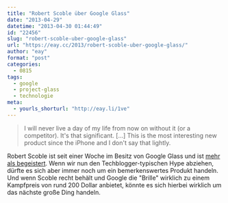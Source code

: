 ```yaml
---
title: "Robert Scoble über Google Glass"
date: "2013-04-29"
datetime: "2013-04-30 01:44:49"
id: "22456"
slug: "robert-scoble-uber-google-glass"
url: "https://eay.cc/2013/robert-scoble-uber-google-glass/"
author: "eay"
format: "post"
categories:
  - 0815
tags:
  - google
  - project-glass
  - technologie
meta:
  - yourls_shorturl: "http://eay.li/1ve"
---
```


> I will never live a day of my life from now on without it (or a competitor). It's that significant. \[...\] This is the most interesting new product since the iPhone and I don't say that lightly.

Robert Scoble ist seit einer Woche im Besitz von Google Glass und ist [mehr als begeistert](https://plus.google.com/+Scobleizer/posts/ZLV9GdmkRzS). Wenn wir nun den Techblogger-typischen Hype abziehen, dürfte es sich aber immer noch um ein bemerkenswertes Produkt handeln. Und wenn Scoble recht behält und Google die "Brille" wirklich zu einem Kampfpreis von rund 200 Dollar anbietet, könnte es sich hierbei wirklich um das nächste große Ding handeln.
